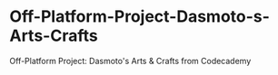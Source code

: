 # Off-Platform-Project-Dasmoto-s-Arts-Crafts
Off-Platform Project: Dasmoto's Arts &amp; Crafts from Codecademy
